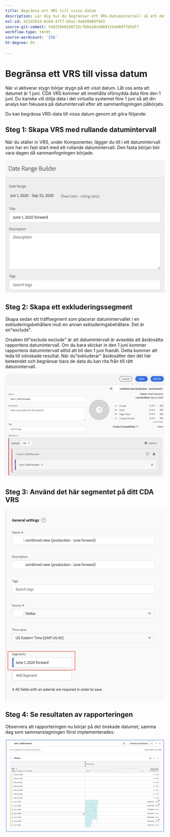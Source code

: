 ```yaml
---
title: Begränsa ett VRS till vissa datum
description: Lär dig hur du begränsar ett VRS-datumintervall så att det bara fokuserar på sammanslagna data.
exl-id: 421d101d-8c64-47f7-b5a2-da039889f663
source-git-commit: 549258b0168733c7b0e28cb8b9125e68dffd5df7
workflow-type: tm+mt
source-wordcount: '256'
ht-degree: 0%

---
```


# Begränsa ett VRS till vissa datum

När vi aktiverar stygn börjar stygn på ett visst datum. Låt oss anta att datumet är 1 juni. CDA VRS kommer att innehålla oförsydda data före den 1 juni. Du kanske vill dölja data i det virtuella systemet före 1 juni så att din analys kan fokusera på datumintervall efter att sammanfogningen påbörjats.

Du kan begränsa VRS-data till vissa datum genom att göra följande:

## Steg 1: Skapa VRS med rullande datumintervall

När du ställer in VRS, under Komponenter, lägger du till i ett datumintervall som har en fast start med ett rullande datumintervall. Den fasta början bör vara dagen då sammanfogningen började.

![](assets/rolling-daily.png)

## Steg 2: Skapa ett exkluderingssegment

Skapa sedan ett träffsegment som placerar datumintervallet i en exkluderingsbehållare inuti en annan exkluderingsbehållare. Det är en&quot;exclude&quot;.

Orsaken till&quot;exclude exclude&quot; är att datumintervall är avsedda att åsidosätta rapportens datumintervall. Om du bara skickar in den 1 juni kommer rapportens datumintervall alltid att bli den 1 juni framåt. Detta kommer att leda till oönskade resultat. När du&quot;exkluderar&quot; åsidosätter den det här beteendet och begränsar bara de data du kan rita från till rätt datumintervall.

![](assets/exclude-exclude.png)

## Steg 3: Använd det här segmentet på ditt CDA VRS

![](assets/apply-segment.png)

## Steg 4: Se resultaten av rapporteringen

Observera att rapporteringen nu börjar på det önskade datumet, samma dag som sammanslagningen först implementerades:

![](assets/report-limited-dates.png)
